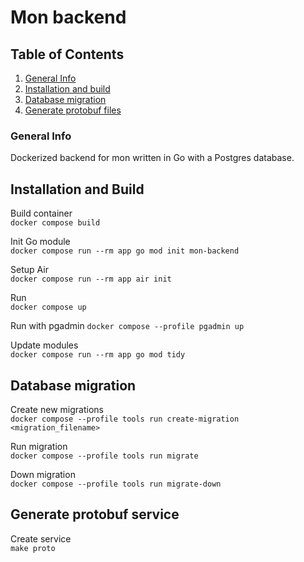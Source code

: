 # Mon backend

## Table of Contents

1. [General Info](#general-info)
2. [Installation and build](#installation-and-build)
3. [Database migration](#database-migration)
4. [Generate protobuf files](#proto)

### General Info

Dockerized backend for mon written in Go with a Postgres database.

## Installation and Build

Build container  
`docker compose build`

Init Go module  
`docker compose run --rm app go mod init mon-backend`

Setup Air  
`docker compose run --rm app air init`

Run  
`docker compose up`

Run with pgadmin
`docker compose --profile pgadmin up`

Update modules  
`docker compose run --rm app go mod tidy`

## Database migration

Create new migrations  
`docker compose --profile tools run create-migration <migration_filename>`

Run migration  
`docker compose --profile tools run migrate`

Down migration  
`docker compose --profile tools run migrate-down`

## Generate protobuf service

Create service  
`make proto`
